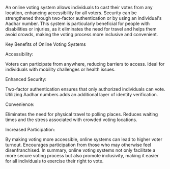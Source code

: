 An online voting system allows individuals to cast their votes from any location, enhancing accessibility for all voters. Security can be strengthened through two-factor authentication or by using an individual's Aadhar number. This system is particularly beneficial for people with disabilities or injuries, as it eliminates the need for travel and helps them avoid crowds, making the voting process more inclusive and convenient.

Key Benefits of Online Voting Systems

Accessibility:

Voters can participate from anywhere, reducing barriers to access.
Ideal for individuals with mobility challenges or health issues.

Enhanced Security:

Two-factor authentication ensures that only authorized individuals can vote.
Utilizing Aadhar numbers adds an additional layer of identity verification.

Convenience:

Eliminates the need for physical travel to polling places.
Reduces waiting times and the stress associated with crowded voting locations.

Increased Participation:

By making voting more accessible, online systems can lead to higher voter turnout.
Encourages participation from those who may otherwise feel disenfranchised.
In summary, online voting systems not only facilitate a more secure voting process but also promote inclusivity, making it easier for all individuals to exercise their right to vote.
